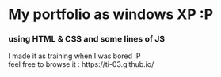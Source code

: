 <h1>My portfolio as windows XP :P </h1>
<h3>using HTML & CSS and some lines of JS</h3>
I made it as training when I was bored :P <br>
feel free to browse it : https://ti-03.github.io/ <br>
